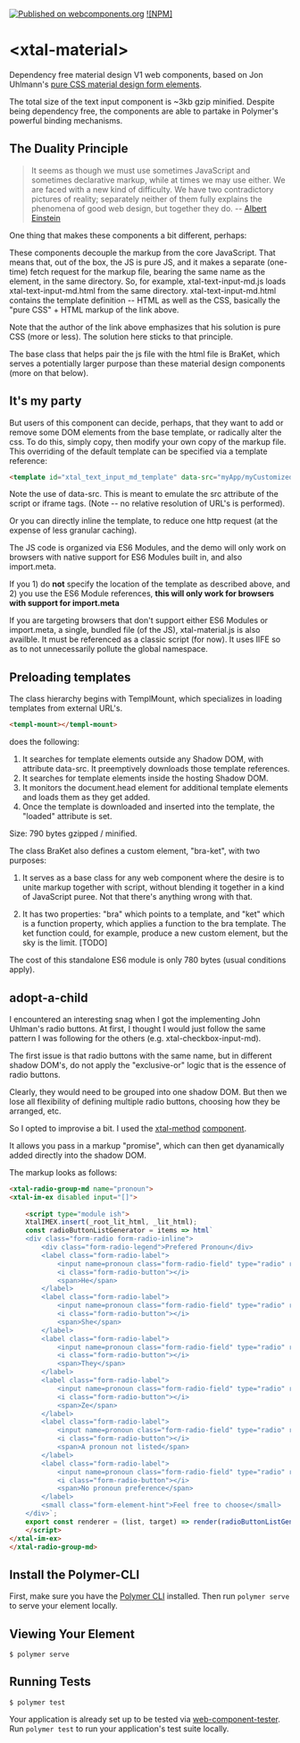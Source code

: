 [![Published on webcomponents.org](https://img.shields.io/badge/webcomponents.org-published-blue.svg)](https://www.webcomponents.org/element/bahrus/xtal-material)
[![NPM]](https://npmjs.org/package/xtal-material)

# \<xtal-material\>

Dependency free material design V1 web components, based on Jon Uhlmann's [pure CSS material design form elements](https://codepen.io/jonnitto/pen/OVmvPB). 

The total size of the text input component is ~3kb gzip minified.  Despite being dependency free, the components are able to partake in Polymer's powerful binding mechanisms.

## The Duality Principle

>It seems as though we must use sometimes JavaScript and sometimes declarative markup, while at times we may use either. We are faced with a new kind of difficulty. We have two contradictory pictures of reality; separately neither of them fully explains the phenomena of good web design, but together they do. -- [Albert Einstein](https://en.wikipedia.org/wiki/Wave%E2%80%93particle_duality)

One thing that makes these components a bit different, perhaps:

These components decouple the markup from the core JavaScript.  That means that, out of the box, the JS is pure JS, and it makes a separate (one-time) fetch request for the markup file, bearing the same name as the element, in the same directory.  So, for example, xtal-text-input-md.js loads xtal-text-input-md.html from the same directory.  xtal-text-input-md.html contains the template definition -- HTML as well as the CSS, basically the "pure CSS" + HTML markup of the link above.



Note that the author of the link above emphasizes that his solution is pure CSS (more or less).  The solution here sticks to that principle.

The base class that helps pair the js file with the html file is BraKet, which serves a potentially larger purpose than these material design components (more on that below). 

## It's my party

But users of this component can decide, perhaps, that they want to add or remove some DOM elements from the base template, or radically alter the css.  To do this, simply copy, then modify your own copy of the markup file.  This overriding of the default template can be specified via a template reference:

```html
<template id="xtal_text_input_md_template" data-src="myApp/myCustomizedVersion/my-neon-lipstick-text-box.html"></template>
```

Note the use of data-src.  This is meant to emulate the src attribute of the script or iframe tags.  (Note -- no relative resolution of URL's is performed).

Or you can directly inline the template, to reduce one http request (at the expense of less granular caching).

The JS code is organized via ES6 Modules, and the demo will only work on browsers with native support for ES6 Modules built in, and also import.meta.

If you 1) do **not** specify the location of the template as described above, and 2) you use the ES6 Module references,  **this will only work for browsers with support for import.meta**


If you are targeting browsers that don't support either ES6 Modules or import.meta,  a single, bundled file (of the JS), xtal-material.js is also availble. It must be referenced as a classic script (for now).  It uses IIFE so as to not unnecessarily pollute the global namespace.

## Preloading templates

The class hierarchy begins with TemplMount, which specializes in loading templates from external URL's.

```html
<templ-mount></templ-mount>
```

does the following:

1)  It searches for template elements outside any Shadow DOM, with attribute data-src.  It preemptively downloads those template references.
2)  It searches for template elements inside the hosting Shadow DOM.
3)  It monitors the document.head element for additional template elements and loads them as they get added.
4)  Once the template is downloaded and inserted into the template, the "loaded" attribute is set.

Size:  790 bytes gzipped / minified.

The class BraKet also defines a custom element, "bra-ket", with two purposes:

1)  It serves as a base class for any web component where the desire is to unite markup together with script, without blending it together in a kind of JavaScript puree.  Not that there's anything wrong with that.

2)  It has two properties:  "bra" which points to a template, and "ket" which is a function property, which applies a function to the bra template.  The ket function could, for example, produce a new custom element, but the sky is the limit. [TODO]

The cost of this standalone ES6 module is only 780 bytes (usual conditions apply).

## adopt-a-child

I encountered an interesting snag when I got the implementing John Uhlman's radio buttons. At first, I thought I would just follow the same pattern I was following for the others (e.g. xtal-checkbox-input-md).

The first issue is that radio buttons with the same name, but in different shadow DOM's, do not apply the "exclusive-or" logic that is the essence of radio buttons.

Clearly, they would need to be grouped into one shadow DOM.  But then we lose all flexibility of defining multiple radio buttons, choosing how they be arranged, etc.

So I opted to improvise a bit.  I used the [xtal-method](https://github.com/bahrus/xtal-method#adoption-services) [component](https://www.webcomponents.org/element/@@npm/xtal-method).

It allows you pass in a markup "promise", which can then get dyanamically added directly into the shadow DOM.

The markup looks as follows:

```html
<xtal-radio-group-md name="pronoun">
<xtal-im-ex disabled input="[]">
    
    <script type="module ish">
    XtalIMEX.insert(_root_lit_html, _lit_html);
    const radioButtonListGenerator = items => html`
    <div class="form-radio form-radio-inline">
        <div class="form-radio-legend">Prefered Pronoun</div>
        <label class="form-radio-label">
            <input name=pronoun class="form-radio-field" type="radio" required value="He" />
            <i class="form-radio-button"></i>
            <span>He</span>
        </label>
        <label class="form-radio-label">
            <input name=pronoun class="form-radio-field" type="radio" required value="She" />
            <i class="form-radio-button"></i>
            <span>She</span>
        </label>
        <label class="form-radio-label">
            <input name=pronoun class="form-radio-field" type="radio" required value="They" />
            <i class="form-radio-button"></i>
            <span>They</span>
        </label>
        <label class="form-radio-label">
            <input name=pronoun class="form-radio-field" type="radio" required value="Ze" />
            <i class="form-radio-button"></i>
            <span>Ze</span>
        </label>
        <label class="form-radio-label">
            <input name=pronoun class="form-radio-field" type="radio" required value="A pronoun not listed" />
            <i class="form-radio-button"></i>
            <span>A pronoun not listed</span>
        </label>
        <label class="form-radio-label">
            <input name=pronoun class="form-radio-field" type="radio" required value="No pronoun preference" />
            <i class="form-radio-button"></i>
            <span>No pronoun preference</span>
        </label>
        <small class="form-element-hint">Feel free to choose</small>
    </div>`;
    export const renderer = (list, target) => render(radioButtonListGenerator(list), target);
    </script>
</xtal-im-ex>
</xtal-radio-group-md>
```

## Install the Polymer-CLI

First, make sure you have the [Polymer CLI](https://www.npmjs.com/package/polymer-cli) installed. Then run `polymer serve` to serve your element locally.

## Viewing Your Element

```
$ polymer serve
```

## Running Tests

```
$ polymer test
```

Your application is already set up to be tested via [web-component-tester](https://github.com/Polymer/web-component-tester). Run `polymer test` to run your application's test suite locally.
